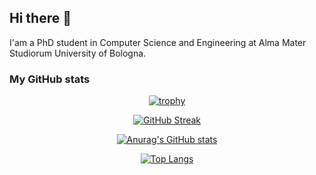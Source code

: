 ## Hi there 👋

I'am a PhD student in Computer Science and Engineering at Alma Mater Studiorum University of Bologna.

### My GitHub stats

<div align="center">
  
  [![trophy](https://github-profile-trophy.vercel.app/?username=AnnaVitali&row=1)](https://github.com/ryo-ma/github-profile-trophy)

  [![GitHub Streak](https://github-readme-streak-stats.herokuapp.com/?user=AnnaVitali&date_format=[Y.]n.j)](https://git.io/streak-stats)

  [![Anurag's GitHub stats](https://github-readme-stats.vercel.app/api?username=AnnaVitali)](https://github.com/anuraghazra/github-readme-stats)

  [![Top Langs](https://github-readme-stats.vercel.app/api/top-langs/?username=AnnaVitali&hide=html,css,xslt,makefile&langs_count=30&layout=compact)](https://github.com/anuraghazra/github-readme-stats)


</div>
  

<!--
**AnnaVitali/AnnaVitali** is a ✨ _special_ ✨ repository because its `README.md` (this file) appears on your GitHub profile.

Here are some ideas to get you started:

- 🔭 I’m currently working on ...
- 🌱 I’m currently learning ...
- 👯 I’m looking to collaborate on ...
- 🤔 I’m looking for help with ...
- 💬 Ask me about ...
- 📫 How to reach me: ...
- 😄 Pronouns: ...
- ⚡ Fun fact: ...
-->
